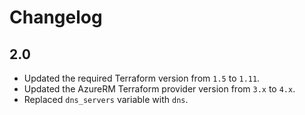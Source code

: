 # Changelog

## 2.0
* Updated the required Terraform version from `1.5` to `1.11`.
* Updated the AzureRM Terraform provider version from `3.x` to `4.x`.
* Replaced `dns_servers` variable with `dns`.
